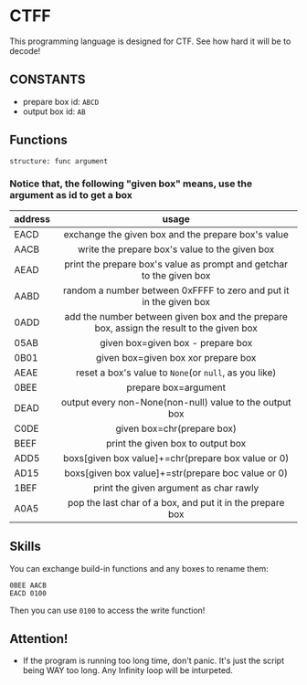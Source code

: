 # CTFF
This programming language is designed for CTF.
See how hard it will be to decode!

## CONSTANTS
- prepare box id: `ABCD`
- output box id: `AB`

## Functions
`structure: func argument`
### Notice that, the following "given box" means, use the argument as id to get a box
|  address   |    usage     |
|:-----------|:------------:|
|EACD|exchange the given box and the prepare box's value|
|AACB|write the prepare box's value to the given box|
|AEAD|print the prepare box's value as prompt and getchar to the given box|
|AABD|random a number between 0xFFFF to zero and put it in the given box|
|0ADD|add the number between given box and the prepare box, assign the result to the given box|
|05AB|given box=given box - prepare box|
|0B01|given box=given box xor prepare box|
|AEAE|reset a box's value to `None`(or `null`, as you like)|
|0BEE|prepare box=argument|
|DEAD|output every non-None(non-null) value to the output box|
|C0DE|given box=chr(prepare box)|
|BEEF|print the given box to output box|
|ADD5|boxs[given box value]+=chr(prepare box value or 0)|
|AD15|boxs[given box value]+=str(prepare boc value or 0)|
|1BEF|print the given argument as char rawly|
|A0A5|pop the last char of a box, and put it in the prepare box|

## Skills
You can exchange build-in functions and any boxes to rename them:
```ctff
0BEE AACB
EACD 0100
```
Then you can use `0100` to access the write function!

## Attention!
- If the program is running too long time, don't panic. It's just the script being WAY too long. Any Infinity loop will be inturpeted.